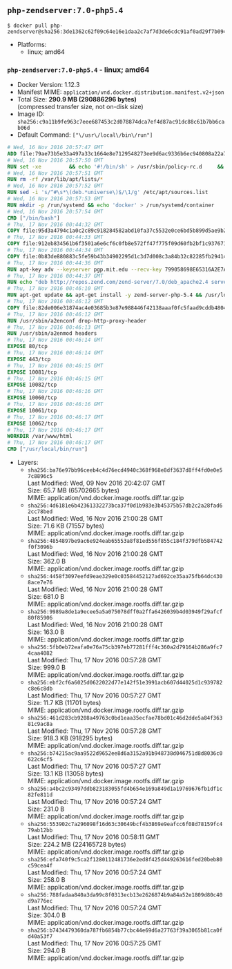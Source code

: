 ## `php-zendserver:7.0-php5.4`

```console
$ docker pull php-zendserver@sha256:3de1362c62f09c64e16e1daa2c7af7d3de6cdc91af0ad29f7b094ec2c8b2b74a
```

-	Platforms:
	-	linux; amd64

### `php-zendserver:7.0-php5.4` - linux; amd64

-	Docker Version: 1.12.3
-	Manifest MIME: `application/vnd.docker.distribution.manifest.v2+json`
-	Total Size: **290.9 MB (290886296 bytes)**  
	(compressed transfer size, not on-disk size)
-	Image ID: `sha256:c9a11b9fe963c7eee687453c2d078874dca7ef4d87ac91dc88c61b7bb6cab06d`
-	Default Command: `["\/usr\/local\/bin\/run"]`

```dockerfile
# Wed, 16 Nov 2016 20:57:47 GMT
ADD file:79ae73b5e33a497a33c1664e8e7129548273ee9d6ac9336b6ec940808a22a781 in / 
# Wed, 16 Nov 2016 20:57:50 GMT
RUN set -xe 		&& echo '#!/bin/sh' > /usr/sbin/policy-rc.d 	&& echo 'exit 101' >> /usr/sbin/policy-rc.d 	&& chmod +x /usr/sbin/policy-rc.d 		&& dpkg-divert --local --rename --add /sbin/initctl 	&& cp -a /usr/sbin/policy-rc.d /sbin/initctl 	&& sed -i 's/^exit.*/exit 0/' /sbin/initctl 		&& echo 'force-unsafe-io' > /etc/dpkg/dpkg.cfg.d/docker-apt-speedup 		&& echo 'DPkg::Post-Invoke { "rm -f /var/cache/apt/archives/*.deb /var/cache/apt/archives/partial/*.deb /var/cache/apt/*.bin || true"; };' > /etc/apt/apt.conf.d/docker-clean 	&& echo 'APT::Update::Post-Invoke { "rm -f /var/cache/apt/archives/*.deb /var/cache/apt/archives/partial/*.deb /var/cache/apt/*.bin || true"; };' >> /etc/apt/apt.conf.d/docker-clean 	&& echo 'Dir::Cache::pkgcache ""; Dir::Cache::srcpkgcache "";' >> /etc/apt/apt.conf.d/docker-clean 		&& echo 'Acquire::Languages "none";' > /etc/apt/apt.conf.d/docker-no-languages 		&& echo 'Acquire::GzipIndexes "true"; Acquire::CompressionTypes::Order:: "gz";' > /etc/apt/apt.conf.d/docker-gzip-indexes 		&& echo 'Apt::AutoRemove::SuggestsImportant "false";' > /etc/apt/apt.conf.d/docker-autoremove-suggests
# Wed, 16 Nov 2016 20:57:51 GMT
RUN rm -rf /var/lib/apt/lists/*
# Wed, 16 Nov 2016 20:57:52 GMT
RUN sed -i 's/^#\s*\(deb.*universe\)$/\1/g' /etc/apt/sources.list
# Wed, 16 Nov 2016 20:57:53 GMT
RUN mkdir -p /run/systemd && echo 'docker' > /run/systemd/container
# Wed, 16 Nov 2016 20:57:54 GMT
CMD ["/bin/bash"]
# Thu, 17 Nov 2016 00:44:32 GMT
COPY file:95d3a4794c1a0c2c89c918284582abd10fa37c5532e0ce6bd5b899d5ae9b2916 in /usr/local/bin/run 
# Thu, 17 Nov 2016 00:44:33 GMT
COPY file:912eb834561b6f3501a6e6cf6c0fb8e572ff47f775f09d60fb2bf1c9376719c6 in /usr/local/bin/nothing 
# Thu, 17 Nov 2016 00:44:34 GMT
COPY file:0b83de880883c5fe59b43b34902295d1c3d7d008c3a84b32c82285fb29414a96 in /usr/lib/x86_64-linux-gnu/ 
# Thu, 17 Nov 2016 00:44:36 GMT
RUN apt-key adv --keyserver pgp.mit.edu --recv-key 799058698E65316A2E7A4FF42EAE1437F7D2C623
# Thu, 17 Nov 2016 00:44:37 GMT
RUN echo "deb http://repos.zend.com/zend-server/7.0/deb_apache2.4 server non-free" >> /etc/apt/sources.list.d/zend-server.list
# Thu, 17 Nov 2016 00:46:10 GMT
RUN apt-get update && apt-get install -y zend-server-php-5.4 && /usr/local/zend/bin/zendctl.sh stop
# Thu, 17 Nov 2016 00:46:12 GMT
COPY file:82de006e31874ac4e03685b3e87e988446f42138aaaf0fc5faad9cddb48040ba in /etc/apache2/conf-available 
# Thu, 17 Nov 2016 00:46:12 GMT
RUN /usr/sbin/a2enconf drop-http-proxy-header
# Thu, 17 Nov 2016 00:46:13 GMT
RUN /usr/sbin/a2enmod headers
# Thu, 17 Nov 2016 00:46:14 GMT
EXPOSE 80/tcp
# Thu, 17 Nov 2016 00:46:14 GMT
EXPOSE 443/tcp
# Thu, 17 Nov 2016 00:46:15 GMT
EXPOSE 10081/tcp
# Thu, 17 Nov 2016 00:46:15 GMT
EXPOSE 10082/tcp
# Thu, 17 Nov 2016 00:46:16 GMT
EXPOSE 10060/tcp
# Thu, 17 Nov 2016 00:46:16 GMT
EXPOSE 10061/tcp
# Thu, 17 Nov 2016 00:46:17 GMT
EXPOSE 10062/tcp
# Thu, 17 Nov 2016 00:46:17 GMT
WORKDIR /var/www/html
# Thu, 17 Nov 2016 00:46:17 GMT
CMD ["/usr/local/bin/run"]
```

-	Layers:
	-	`sha256:ba76e97bb96ceeb4c4d76ecd4940c368f968e8df3637d8ff4fd0e0e57c8896c5`  
		Last Modified: Wed, 09 Nov 2016 20:42:07 GMT  
		Size: 65.7 MB (65702665 bytes)  
		MIME: application/vnd.docker.image.rootfs.diff.tar.gzip
	-	`sha256:4d6181e6b42361332273bca37f0d1b983e3b45375b57db2c2a28fad62cc78bed`  
		Last Modified: Wed, 16 Nov 2016 21:00:28 GMT  
		Size: 71.6 KB (71557 bytes)  
		MIME: application/vnd.docker.image.rootfs.diff.tar.gzip
	-	`sha256:4854897be9ac6e924eab65553a8f81ed556f855c184f379dfb584742f0f3096b`  
		Last Modified: Wed, 16 Nov 2016 21:00:28 GMT  
		Size: 362.0 B  
		MIME: application/vnd.docker.image.rootfs.diff.tar.gzip
	-	`sha256:4458f3097eefd9eae329e0c03584452127ad692ce35aa75fb64dc4308ace7e76`  
		Last Modified: Wed, 16 Nov 2016 21:00:28 GMT  
		Size: 681.0 B  
		MIME: application/vnd.docker.image.rootfs.diff.tar.gzip
	-	`sha256:9989a8de1a9ecee5a5a075078dff0a2ffa6426039b4d03949f29afcf80f85906`  
		Last Modified: Wed, 16 Nov 2016 21:00:28 GMT  
		Size: 163.0 B  
		MIME: application/vnd.docker.image.rootfs.diff.tar.gzip
	-	`sha256:5fb0eb72eafa0e76a75cb397eb77281fff4c360a2d79164b286a9fc74caa4082`  
		Last Modified: Thu, 17 Nov 2016 00:57:28 GMT  
		Size: 999.0 B  
		MIME: application/vnd.docker.image.rootfs.diff.tar.gzip
	-	`sha256:ebf2cf6a6025d0622022d77e142f51e3991acb607d44025d1c939782c8e6c8db`  
		Last Modified: Thu, 17 Nov 2016 00:57:27 GMT  
		Size: 11.7 KB (11701 bytes)  
		MIME: application/vnd.docker.image.rootfs.diff.tar.gzip
	-	`sha256:461d283cb9208a49763c0bd1eaa35ecfae78bd01c46d2dde5a84f36381c9ac8a`  
		Last Modified: Thu, 17 Nov 2016 00:57:28 GMT  
		Size: 918.3 KB (918295 bytes)  
		MIME: application/vnd.docker.image.rootfs.diff.tar.gzip
	-	`sha256:b74215ac9aa9522d9652ee8d6a3152a91b948738d046751d8d8036c0622c6cf5`  
		Last Modified: Thu, 17 Nov 2016 00:57:27 GMT  
		Size: 13.1 KB (13058 bytes)  
		MIME: application/vnd.docker.image.rootfs.diff.tar.gzip
	-	`sha256:a4bc2c93497ddb823183055fd4b654e169a849d1a19769676fb1df1c82fe811d`  
		Last Modified: Thu, 17 Nov 2016 00:57:24 GMT  
		Size: 231.0 B  
		MIME: application/vnd.docker.image.rootfs.diff.tar.gzip
	-	`sha256:553902c7a296098f16d63c30649bcf4b3869e9eafcc6f08d78159fc479ab12bb`  
		Last Modified: Thu, 17 Nov 2016 00:58:11 GMT  
		Size: 224.2 MB (224165728 bytes)  
		MIME: application/vnd.docker.image.rootfs.diff.tar.gzip
	-	`sha256:efa740f9c5ca2f1280112481736e2ed8f425d449263616fed20beb80c59cea4f`  
		Last Modified: Thu, 17 Nov 2016 00:57:24 GMT  
		Size: 258.0 B  
		MIME: application/vnd.docker.image.rootfs.diff.tar.gzip
	-	`sha256:788fadaa840a3da99c8f0313ecb13e2626874b9a84a52e1809d80c40d9a776ec`  
		Last Modified: Thu, 17 Nov 2016 00:57:24 GMT  
		Size: 304.0 B  
		MIME: application/vnd.docker.image.rootfs.diff.tar.gzip
	-	`sha256:b7434479360da787fb6854b77cbc44e69d6a27763f39a3065b81ca0fd40a53f7`  
		Last Modified: Thu, 17 Nov 2016 00:57:25 GMT  
		Size: 294.0 B  
		MIME: application/vnd.docker.image.rootfs.diff.tar.gzip
